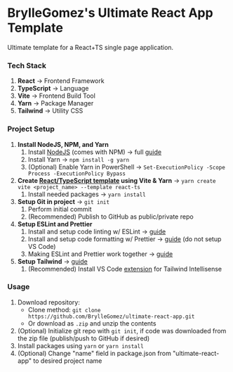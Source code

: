 # BrylleGomez's Ultimate React App Template

Ultimate template for a React+TS single page application.

### Tech Stack

1. **React** → Frontend Framework
2. **TypeScript** → Language
3. **Vite** → Frontend Build Tool
4. **Yarn** → Package Manager
5. **Tailwind** → Utility CSS

### Project Setup

1. **Install NodeJS, NPM, and Yarn**
    1. Install [NodeJS](https://nodejs.org/en/) (comes with NPM) → full [guide](https://www.freecodecamp.org/news/how-to-install-node-js-and-npm-on-windows/)
    2. Install Yarn → `npm install -g yarn`
    3. (Optional) Enable Yarn in PowerShell → `Set-ExecutionPolicy -Scope Process -ExecutionPolicy Bypass`
2. **Create [React/TypeScript template](https://vitejs.dev/guide/#scaffolding-your-first-vite-project) using Vite & Yarn** → `yarn create vite <project_name> --template react-ts`
    1. Install needed packages → `yarn install`
3. **Setup Git in project** → `git init`
    1. Perform initial commit
    2. (Recommended) Publish to GitHub as public/private repo
4. **Setup ESLint and Prettier**
    1. Install and setup code linting w/ ESLint → [guide](https://andrebnassis.medium.com/setting-eslint-on-a-react-typescript-project-2021-1190a43ffba)
    2. Install and setup code formatting w/ Prettier → [guide](https://andrebnassis.medium.com/setting-prettier-on-a-react-typescript-project-2021-f9f0d5a1d6b0) (do not setup VS Code)
    3. Making ESLint and Prettier work together → [guide](https://javascript.plainenglish.io/setting-eslint-and-prettier-on-a-react-typescript-project-2021-22993565edf9)
5. **Setup Tailwind** → [guide](https://tailwindcss.com/docs/guides/vue-3-vite)
    1. (Recommended) Install VS Code [extension](https://marketplace.visualstudio.com/items?itemName=bradlc.vscode-tailwindcss) for Tailwind Intellisense

### Usage

1. Download repository:
    - Clone method: `git clone https://github.com/BrylleGomez/ultimate-react-app.git`
    - Or download as `.zip` and unzip the contents
2. (Optional) Initialize git repo with `git init`, if code was downloaded from the zip file (publish/push to GitHub if desired)
3. Install packages using `yarn` or `yarn install`
4. (Optional) Change "name" field in package.json from "ultimate-react-app" to desired project name
